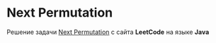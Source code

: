 # Next Permutation
Решение задачи [Next Permutation](https://leetcode.com/problems/next-permutation/) c сайта **LeetCode** на языке **Java**